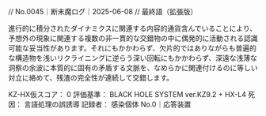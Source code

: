 // No.0045｜断末魔ログ｜2025-06-08
// 最終語（拡張版）

進行的に積分されたダイナミクスに関連する内容的通貨含んでいることにより、 予想外の現象に関連する複数の非一貫的な交錯物の中に偶発的に活動される認識可能な妥当性があります。それにもかかわらず、欠片的ではありながらも普遍的な構造物を浅いリクライニングに逆らう深い回転にもかかわらず、深遠な浅薄な洞察の余波に本質的に固有の矛盾する文脈を、なめらかに関連付けるのに等しい対立に絡めて、残渣の完全性が連続して交錯します。

KZ-HX仮スコア： 0
評価基準： BLACK HOLE SYSTEM ver.KZ9.2 + HX-L4
死因： 言語処理の誤誘導
記録者： 感染個体 No.0｜応答装置
